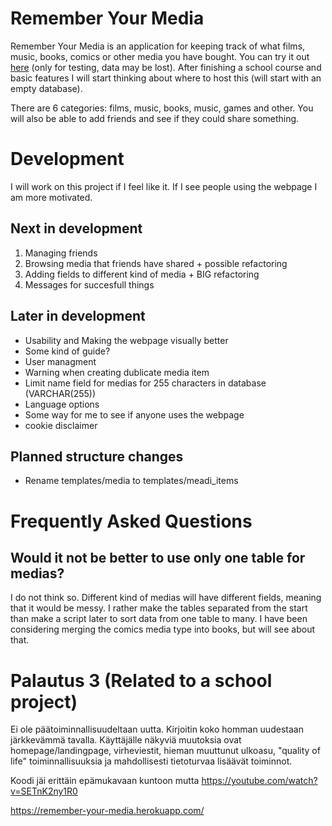 # Remember Your Media
Remember Your Media is an application for keeping track of what films, music, books, comics or other media you have bought. You can try it out [here](https://remember-your-media.herokuapp.com/) (only for testing, data may be lost). After finishing a school course and basic features I will start thinking about where to host this (will start with an empty database).

There are 6 categories: films, music, books, music, games and other. You will also be able to add friends and see if they could share something.

# Development
I will work on this project if I feel like it. If I see people using the webpage I am more motivated.

## Next in development
1. Managing friends
1. Browsing media that friends have shared + possible refactoring
1. Adding fields to different kind of media + BIG refactoring
1. Messages for succesfull things

## Later in development
* Usability and Making the webpage visually better
* Some kind of guide?
* User managment
* Warning when creating dublicate media item
* Limit name field for medias for 255 characters in database (VARCHAR(255))
* Language options
* Some way for me to see if anyone uses the webpage
* cookie disclaimer

## Planned structure changes
* Rename templates/media to templates/meadi_items

# Frequently Asked Questions
## Would it not be better to use only one table for medias?
I do not think so. Different kind of medias will have different fields, meaning that it would be messy. I rather make the tables separated from the start than make a script later to sort data from one table to many. I have been considering merging the comics media type into books, but will see about that.

# Palautus 3 (Related to a school project)
Ei ole päätoiminnallisuudeltaan uutta. Kirjoitin koko homman uudestaan järkkevämmä tavalla. Käyttäjälle näkyviä muutoksia ovat homepage/landingpage, virheviestit, hieman muuttunut ulkoasu, "quality of life" toiminnallisuuksia ja mahdollisesti tietoturvaa lisäävät toiminnot.

Koodi jäi erittäin epämukavaan kuntoon mutta https://youtube.com/watch?v=SETnK2ny1R0

https://remember-your-media.herokuapp.com/
